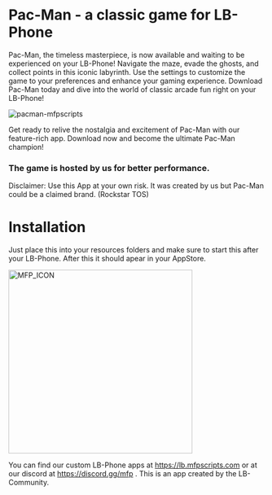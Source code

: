 # Pac-Man - a classic game for LB-Phone
Pac-Man, the timeless masterpiece, is now available and waiting to be experienced on your LB-Phone!
Navigate the maze, evade the ghosts, and collect points in this iconic labyrinth. Use the settings to customize the game to your preferences and enhance your gaming experience. Download Pac-Man today and dive into the world of classic arcade fun right on your LB-Phone!

![pacman-mfpscripts](https://github.com/maxifaxipaxi-new/mfp_lb-pacman/assets/115405418/78f4c663-bfad-475d-8844-e16efc5db251)

Get ready to relive the nostalgia and excitement of Pac-Man with our feature-rich app. Download now and become the ultimate Pac-Man champion!

### The game is hosted by us for better performance.
Disclaimer: Use this App at your own risk. It was created by us but Pac-Man could be a claimed brand. (Rockstar TOS)

# Installation
Just place this into your resources folders and make sure to start this after your LB-Phone.
After this it should apear in your AppStore.

<img width="361" alt="MFP_ICON" src="https://github.com/maxifaxipaxi-new/mfp_lb-pacman/assets/115405418/86be6246-b9f4-43fb-a8dd-ee18f3a7fd7f">

You can find our custom LB-Phone apps at https://lb.mfpscripts.com or at our discord at https://discord.gg/mfp .
This is an app created by the LB-Community.

